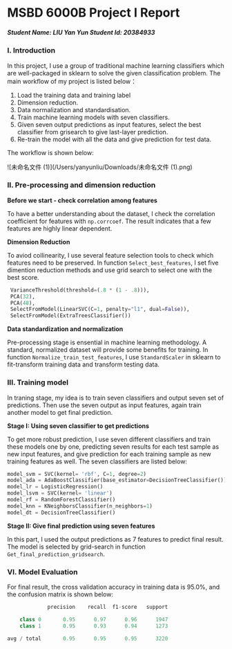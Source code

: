 # MSBD 6000B Project I Report

##### Student Name: LIU Yan Yun       Student Id: 20384933

### I. Introduction 

In this project, I use a group of traditional machine learning classifiers which are well-packaged in sklearn to solve the given classification problem. The main workflow of my project is listed below：

1. Load the training data and training label
2. Dimension reduction.
3. Data normalization and standardisation.
4. Train machine learning models with seven classifiers.
5. Given seven output predictions as input features, select the best classifier from grisearch to give last-layer prediction.
6. Re-train the model with all the data and give prediction for test data.

The workflow is shown below:

![未命名文件 (1)](/Users/yanyunliu/Downloads/未命名文件 (1).png)

### II. Pre-processing and dimension reduction

__Before we start - check correlation among features__

To have a better understanding about the dataset, I check the correlation coefficient for features with `np.corrcoef`. The result indicates that a few features are highly linear dependent.

__Dimension Reduction__

To aviod collinearity, I use several feature selection tools to check which features need to be preserved. In function `Select_best_features`, I set five dimention reduction methods and use grid search to select one with the best score.

```Python
 VarianceThreshold(threshold=(.8 * (1 - .8))),
 PCA(32),
 PCA(48),
 SelectFromModel(LinearSVC(C=1, penalty="l1", dual=False)),
 SelectFromModel(ExtraTreesClassifier())
```

__Data standardization and normalization__

Pre-processing stage is ensential in machine learning methodology. A standard, normalized dataset will provide some benefits for training. In function `Normalize_train_test_features`, I use `StandardScaler` in sklearn to fit-transform training data and transform testing data.

### III. Training model

In traning stage, my idea is to train seven classifiers and output seven set of predictions. Then use the seven output as input features, again train another model to get final prediction. 

__Stage I: Using seven classifier to get predictions__

To get more robust prediction, I use seven different classifiers and train these models one by one, predicting seven results for each test sample as new input features, and give prediction for each training sample as new training features as well. The seven classifiers are listed below:

```python
model_svm = SVC(kernel= 'rbf', C=1, degree=2)
model_ada = AdaBoostClassifier(base_estimator=DecisionTreeClassifier())
model_lr = LogisticRegression()
model_lsvm = SVC(kernel= 'linear')
model_rf = RandomForestClassifier()
model_knn = KNeighborsClassifier(n_neighbors=1)
model_dt = DecisionTreeClassifier()
```

__Stage II: Give final prediction using seven features__

 In this part, I used the output predictions as 7 features to predict final result. The model is selected by grid-search in function `Get_final_prediction_gridsearch`.

###  VI. Model Evaluation

For final result, the cross validation accuracy in training data is  95.0%, and the confusion matrix is shown below:

```python
             precision    recall  f1-score   support

    class 0       0.95      0.97      0.96      1947
    class 1       0.95      0.93      0.94      1273

avg / total       0.95      0.95      0.95      3220
```





















